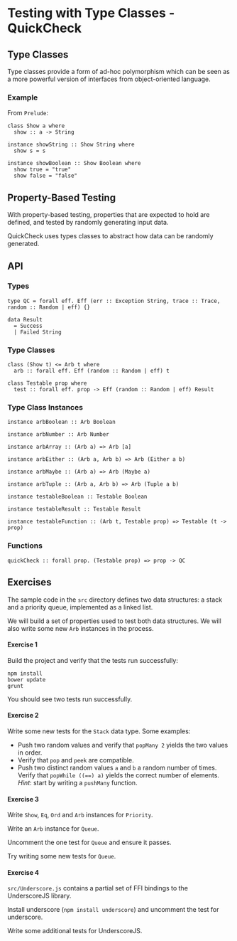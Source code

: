 # Testing with Type Classes - QuickCheck

## Type Classes

Type classes provide a form of ad-hoc polymorphism which can be seen as a more powerful version of interfaces from object-oriented language.

### Example

From `Prelude`:

```
class Show a where
  show :: a -> String

instance showString :: Show String where
  show s = s

instance showBoolean :: Show Boolean where
  show true = "true"
  show false = "false"
```

## Property-Based Testing

With property-based testing, properties that are expected to hold are defined, and tested by randomly generating input data.

QuickCheck uses types classes to abstract how data can be randomly generated.

## API

### Types

    type QC = forall eff. Eff (err :: Exception String, trace :: Trace, random :: Random | eff) {}

    data Result
      = Success 
      | Failed String 

### Type Classes

    class (Show t) <= Arb t where
      arb :: forall eff. Eff (random :: Random | eff) t

    class Testable prop where
      test :: forall eff. prop -> Eff (random :: Random | eff) Result

### Type Class Instances

    instance arbBoolean :: Arb Boolean

    instance arbNumber :: Arb Number

    instance arbArray :: (Arb a) => Arb [a]

    instance arbEither :: (Arb a, Arb b) => Arb (Either a b)

    instance arbMaybe :: (Arb a) => Arb (Maybe a)

    instance arbTuple :: (Arb a, Arb b) => Arb (Tuple a b)

    instance testableBoolean :: Testable Boolean

    instance testableResult :: Testable Result

    instance testableFunction :: (Arb t, Testable prop) => Testable (t -> prop)

### Functions 

    quickCheck :: forall prop. (Testable prop) => prop -> QC

## Exercises

The sample code in the `src` directory defines two data structures: a stack and a priority queue, implemented as a linked list.

We will build a set of properties used to test both data structures. We will also write some new `Arb` instances in the process.

#### Exercise 1

Build the project and verify that the tests run successfully:

```
npm install
bower update
grunt
```

You should see two tests run successfully.

#### Exercise 2

Write some new tests for the `Stack` data type. Some examples:

- Push two random values and verify that `popMany 2` yields the two values in order.
- Verify that `pop` and `peek` are compatible.
- Push two distinct random values `a` and `b` a random number of times. Verify that `popWhile ((==) a)` yields the correct number of elements. _Hint_: start by writing a `pushMany` function.

#### Exercise 3

Write `Show`, `Eq`, `Ord` and `Arb` instances for `Priority`.

Write an `Arb` instance for `Queue`.

Uncomment the one test for `Queue` and ensure it passes.

Try writing some new tests for `Queue`.

#### Exercise 4

`src/Underscore.js` contains a partial set of FFI bindings to the UnderscoreJS library.

Install underscore (`npm install underscore`) and uncomment the test for underscore.

Write some additional tests for UnderscoreJS.
